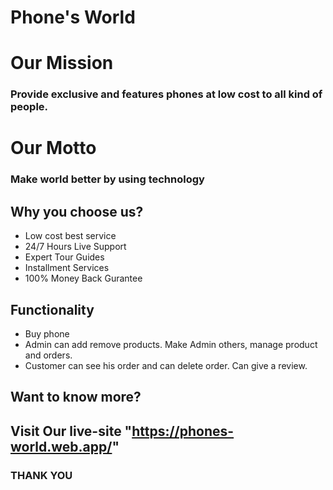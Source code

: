 # Phone's World

# Our Mission
### Provide exclusive and features phones at low cost to all kind of people.
# Our Motto
### Make world better by using technology 
## Why you choose us?
* Low cost best service
* 24/7 Hours Live Support
* Expert Tour Guides
* Installment Services
* 100% Money Back Gurantee
## Functionality
* Buy phone
* Admin can add remove products. Make Admin others, manage product and orders.
* Customer can see his order and can delete order. Can give a review.
## Want to know more?
## Visit Our live-site "https://phones-world.web.app/"
### THANK YOU